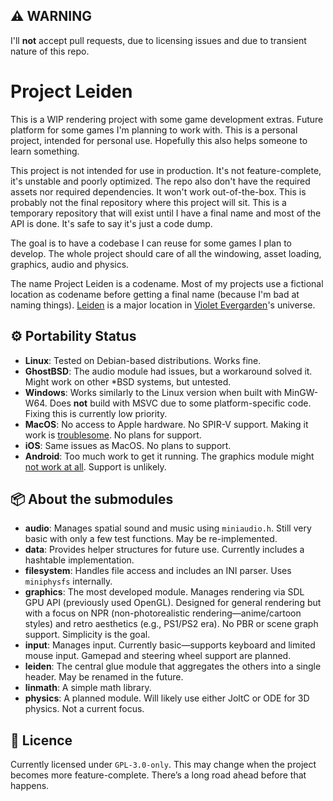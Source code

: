 ## ⚠️ WARNING
I'll **not** accept pull requests, due to licensing issues and due to transient nature of this repo.

# Project Leiden
This is a WIP rendering project with some game development extras. Future platform for some games I'm planning to work with. This is a personal project, intended for personal use. Hopefully this also helps someone to learn something.

This project is not intended for use in production. It's not feature-complete, it's unstable and poorly optimized. The repo also don't have the required assets nor required dependencies. It won't work out-of-the-box. This is probably not the final repository where this project will sit. This is a temporary repository that will exist until I have a final name and most of the API is done. It's safe to say it's just a code dump.

The goal is to have a codebase I can reuse for some games I plan to develop. The whole project should care of all the windowing, asset loading, graphics, audio and physics. 

The name Project Leiden is a codename. Most of my projects use a fictional location as codename before getting a final name (because I'm bad at naming things). [Leiden](https://violet-evergarden.fandom.com/wiki/Leiden) is a major location in [Violet Evergarden](https://en.wikipedia.org/wiki/Violet_Evergarden)'s universe.

## ⚙️ Portability Status
- **Linux**: Tested on Debian-based distributions. Works fine.
- **GhostBSD**: The audio module had issues, but a workaround solved it. Might work on other *BSD systems, but untested.
- **Windows**: Works similarly to the Linux version when built with MinGW-W64. Does **not** build with MSVC due to some platform-specific code. Fixing this is currently low priority.
- **MacOS**: No access to Apple hardware. No SPIR-V support. Making it work is [troublesome](https://github.com/libsdl-org/SDL/blob/main/docs/README-macos.md). No plans for support.
- **iOS**: Same issues as MacOS. No plans to support.
- **Android**: Too much work to get it running. The graphics module might [not work at all](https://github.com/libsdl-org/SDL/issues/12652). Support is unlikely.

## 📦 About the submodules
- **audio**: Manages spatial sound and music using `miniaudio.h`. Still very basic with only a few test functions. May be re-implemented.
- **data**: Provides helper structures for future use. Currently includes a hashtable implementation.
- **filesystem**: Handles file access and includes an INI parser. Uses `miniphysfs` internally.
- **graphics**: The most developed module. Manages rendering via SDL GPU API (previously used OpenGL). Designed for general rendering but with a focus on NPR (non-photorealistic rendering—anime/cartoon styles) and retro aesthetics (e.g., PS1/PS2 era). No PBR or scene graph support. Simplicity is the goal.
- **input**: Manages input. Currently basic—supports keyboard and limited mouse input. Gamepad and steering wheel support are planned.
- **leiden**: The central glue module that aggregates the others into a single header. May be renamed in the future.
- **linmath**: A simple math library.
- **physics**: A planned module. Will likely use either JoltC or ODE for 3D physics. Not a current focus.

## 📝 Licence
Currently licensed under `GPL-3.0-only`. This may change when the project becomes more feature-complete. There’s a long road ahead before that happens.

